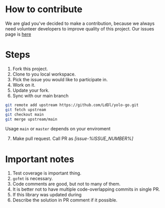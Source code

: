 # How to contribute

We are glad you've decided to make a contribution, because we always need volunteer developers to improve quality of this project.
Our issues page is [here](https://github.com/LdDl/yolo-go/issues)

# Steps
1. Fork this project.
2. Clone to you local workspace.
3. Pick the issue you would like to participate in.
4. Work on it.
5. Update your fork.
6. Sync with our main branch
```bash
git remote add upstream https://github.com/LdDl/yolo-go.git
git fetch upstream
git checkout main
git merge upstream/main
```
Usage `main` or `master` depends on your enviroment

7. Make pull request. Call PR as _[issue-%ISSUE_NUMBER%]_

# Important notes
1. Test coverage is important thing.
2. ```gofmt``` is necessary.
3. Code comments are good, but not to many of them.
4. It is better not to have multiple code-overlapping commits in single PR.
5. If this library was updated during 
6. Describe the solution in PR comment if it possible. 

